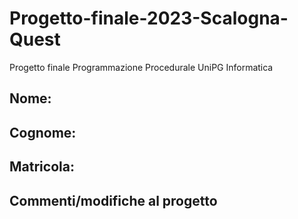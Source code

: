 # Progetto-finale-2023-Scalogna-Quest
Progetto finale Programmazione Procedurale UniPG Informatica

## Nome: 

## Cognome: 

## Matricola:

## Commenti/modifiche al progetto
